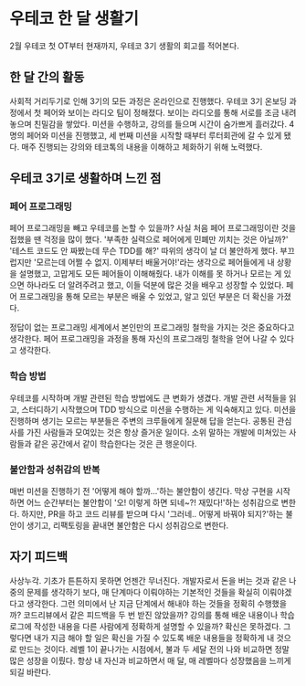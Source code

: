 # 우테코 한 달 생활기
2월 우테코 첫 OT부터 현재까지, 우테코 3기 생활의 회고를 적어본다.

## 한 달 간의 활동
사회적 거리두기로 인해 3기의 모든 과정은 온라인으로 진행했다. 우테코 3기 온보딩 과정에서 첫 페어와 보이는 라디오 팀이 정해졌다.
보이는 라디오를 통해 서로를 조금 내려 놓으며 친밀감을 쌓았다. 미션을 수행하고, 강의를 들으며 시간이 숨가쁘게 흘러갔다.
4명의 페어와 미션을 진행했고, 세 번째 미션을 시작할 때부터 루터회관에 갈 수 있게 됐다.
매주 진행되는 강의와 테코톡의 내용을 이해하고 체화하기 위해 노력했다.

## 우테코 3기로 생활하며 느낀 점
### 페어 프로그래밍
페어 프로그래밍을 빼고 우테코를 논할 수 있을까? 사실 처음 페어 프로그래밍이란 것을 접했을 땐 걱정을 많이 했다.
'부족한 실력으로 페어에게 민폐만 끼치는 것은 아닐까?' '테스트 코드도 안 짜봤는데 무슨 TDD를 해?' 따위의 생각이 날 더 불안하게 했다.
부끄럽지만 '모르는데 어쩔 수 없지. 이제부터 배울거야!'라는 생각으로 페어들에게 내 상황을 설명했고, 고맙게도 모든 페어들이 이해해줬다.
내가 이해를 못 하거나 모르는 게 있으면 하나라도 더 알려주려고 했고, 이들 덕분에 많은 것을 배우고 성장할 수 있었다.
페어 프로그래밍을 통해 모르는 부분은 배울 수 있었고, 알고 있던 부분은 더 확신을 가졌다.


정답이 없는 프로그래밍 세계에서 본인만의 프로그래밍 철학을 가지는 것은 중요하다고 생각한다.
페어 프로그래밍을 과정을 통해 자신의 프로그래밍 철학을 얻어 나갈 수 있다고 생각한다.

### 학습 방법
우테코를 시작하며 개발 관련된 학습 방법에도 큰 변화가 생겼다.
개발 관련 서적들을 읽고, 스터디하기 시작했으며 TDD 방식으로 미션을 수행하는 게 익숙해지고 있다.
미션을 진행하며 생기는 모르는 부분들은 주변의 크루들에게 질문해 답을 얻는다.
공통된 관심사를 가진 사람들과 모여있는 것은 항상 즐거운 일이다.
소위 말하는 개발에 미쳐있는 사람들과 같은 공간에서 같이 학습한다는 것은 큰 행운이다.


### 불안함과 성취감의 반복
매번 미션을 진행하기 전 '어떻게 해야 할까...'하는 불안함이 생긴다. 
막상 구현을 시작하면 어느 순간부터는 불안함이 '오! 이렇게 하면 되네~?! 재밌다!'하는 성취감으로 변한다.
하지만, PR을 하고 코드 리뷰를 받으며 다시 '그러네.. 어떻게 바꿔야 되지?'하는 불안이 생기고, 리팩토링을 끝내면 불안함은 다시 성취감으로 변한다.

## 자기 피드백
사상누각. 기초가 튼튼하지 못하면 언젠간 무너진다.
개발자로서 돈을 버는 것과 같은 나중의 문제를 생각하기 보다, 매 단계마다 이뤄야하는 기본적인 것들을 확실히 이뤄야겠다고 생각한다.
그런 의미에서 난 지금 단계에서 해내야 하는 것들을 정확히 수행했을까?
코드리뷰에서 같은 피드백을 두 번 받진 않았을까? 강의를 통해 배운 내용이나 학습로그에 작성한 내용을 다른 사람에게 정확하게 설명할 수 있을까?
확신은 못하겠다. 그렇다면 내가 지금 해야 할 일은 확신을 가질 수 있도록 배운 내용들을 정확하게 내 것으로 만드는 것이다.
레벨 1이 끝나가는 시점에서, 불과 두 세달 전의 나와 비교하면 정말 많은 성장을 이뤘다.
항상 내 자신과 비교하면서 매 달, 매 레벨마다 성장했음을 느끼게 되길 바란다.
